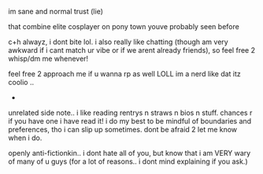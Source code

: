 im sane and normal trust (lie)

that combine elite cosplayer on pony town youve probably seen before

c+h alwayz, i dont bite lol. i also really like chatting (though am very awkward if i cant match ur vibe or if we arent already friends), so feel free 2 whisp/dm me whenever!

feel free 2 approach me if u wanna rp as well LOLL im a nerd like dat itz coolio ..

-

unrelated side note.. i like reading rentrys n straws n bios n stuff. chances r if you have one i have read it! i do my best to be mindful of boundaries and preferences, tho i can slip up sometimes. dont be afraid 2 let me know when i do.

openly anti-fictionkin.. i dont hate all of you, but know that i am VERY wary of many of u guys (for a lot of reasons.. i dont mind explaining if you ask.)
